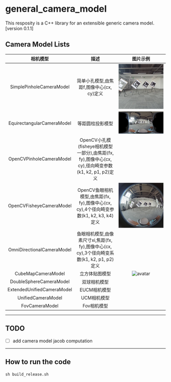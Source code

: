 # **general_camera_model**

This resposity is a C++ library for an extensible generic camera model.[version 0.1.1]

## **Camera Model Lists**
|相机模型| 描述| 图片示例|
|:-:|:-:|:-:|
| SimplePinholeCameraModel| 简单小孔模型,由焦距f,图像中心(cx, cy)定义|![avatar](./apps/test_data/simple_result.jpg)
|EquirectangularCameraModel | 等距圆柱投影模型|![avatar](./apps/test_data/equirectangular_result.jpg)|
|OpenCVPinholeCameraModel| OpenCV小孔模(fisheye相机模型一部分),由焦距(fx, fy),图像中心(cx, cy),径向畸变参数(k1, k2, p1, p2)定义| |
|OpenCVFisheyeCameraModel| OpenCV鱼眼相机模型,由焦距(fx, fy),图像中心(cx, cy),4个径向畸变参数(k1, k2, k3, k4)定义| ![avatar](./apps/test_data/cam0.jpg)| 
|OmniDirectionalCameraModel| 鱼眼相机模型,由像素尺寸xi,焦距(fx, fy),图像中心(cx, cy),3个径向畸变系数(k1, k2, p1, p2)定义| |
|CubeMapCameraModel| 立方体贴图模型|![avatar](./apps/test_data/cube_map_result.jpg)|
|DoubleSphereCameraModel| 双球相机模型| |
|ExtendedUnifiedCameraModel| EUCM相机模型| |
|UnifiedCameraModel| UCM相机模型| |
|FovCameraModel| Fov相机模型| |

-------------
## **TODO**

- [ ] add camera model jacob computation

------------
## **How to run the code**


```shell
sh build_release.sh
```